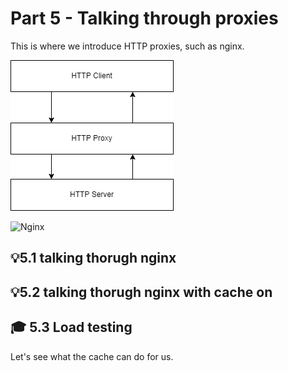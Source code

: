 # Part 5 - Talking through proxies
This is where we introduce HTTP proxies, such as nginx. 

![Proxy](proxy.drawio.png)

![Nginx](nginx_set.drawio.png)


## 💡5.1  talking thorugh nginx


## 💡5.2  talking thorugh nginx with cache on

## 🎓 5.3 Load testing
Let's see what the cache can do for us.
